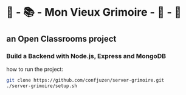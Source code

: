 # 📔 - 📚 - Mon Vieux Grimoire - 📕 - 📖

## an Open Classrooms project

### Build a Backend with Node.js, Express and MongoDB

how to run the project:
```bash
git clone https://github.com/confjuzen/server-grimoire.git
./server-grimoire/setup.sh
```
